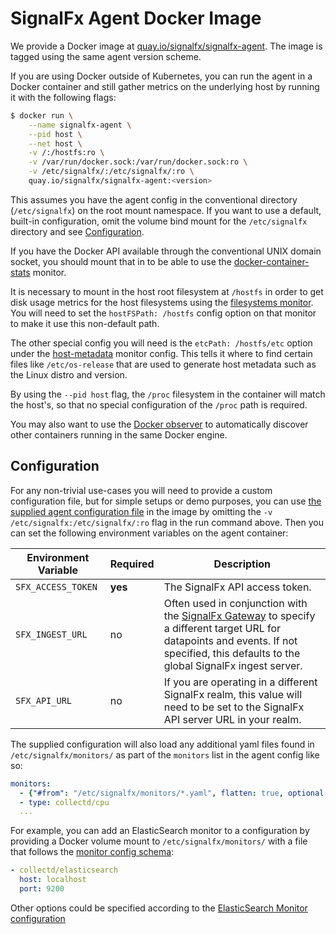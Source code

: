 # SignalFx Agent Docker Image

We provide a Docker image at
[quay.io/signalfx/signalfx-agent](https://quay.io/signalfx/signalfx-agent). The
image is tagged using the same agent version scheme.

If you are using Docker outside of Kubernetes, you can run the agent in a
Docker container and still gather metrics on the underlying host by running it
with the following flags:

```sh
$ docker run \
    --name signalfx-agent \
    --pid host \
    --net host \
    -v /:/hostfs:ro \
    -v /var/run/docker.sock:/var/run/docker.sock:ro \
    -v /etc/signalfx/:/etc/signalfx/:ro \
    quay.io/signalfx/signalfx-agent:<version>
```

This assumes you have the agent config in the conventional directory
(`/etc/signalfx`) on the root mount namespace.  If you want to use a default,
built-in configuration, omit the volume bind mount for the `/etc/signalfx`
directory and see [Configuration](#configuration).

If you have the Docker API available through the conventional UNIX domain
socket, you should mount that in to be able to use the
[docker-container-stats](../../docs/monitors/docker-container-stats.md) monitor.

It is necessary to mount in the host root filesystem at `/hostfs` in order to
get disk usage metrics for the host filesystems using the [filesystems
monitor](../../docs/monitors/filesystems.md).  You will need to set the
`hostFSPath: /hostfs` config option on that monitor to make it use this
non-default path.

The other special config you will need is the `etcPath: /hostfs/etc` option
under the [host-metadata](../../docs/monitors/host-metadata.md) monitor config.
This tells it where to find certain files like `/etc/os-release` that are used
to generate host metadata such as the Linux distro and version.

By using the `--pid host` flag, the `/proc` filesystem in the container will
match the host's, so that no special configuration of the `/proc` path is
required.

You may also want to use the [Docker observer](../../docs/observers/docker.md) to
automatically discover other containers running in the same Docker engine.

## Configuration

For any non-trivial use-cases you will need to provide a custom configuration
file, but for simple setups or demo purposes, you can use [the supplied agent
configuration file](./agent.yaml) in the image by omitting the `-v
/etc/signalfx:/etc/signalfx/:ro` flag in the run command above.  Then you can
set the following environment variables on the agent container:

| Environment Variable  | Required | Description |
| --------- | -------- | ----------- |
| `SFX_ACCESS_TOKEN` | **yes** | The SignalFx API access token. |
| `SFX_INGEST_URL` | no | Often used in conjunction with the [SignalFx Gateway](https://github.com/signalfx/gateway) to specify a different target URL for datapoints and events. If not specified, this defaults to the global SignalFx ingest server. |
| `SFX_API_URL` | no | If you are operating in a different SignalFx realm, this value will need to be set to the SignalFx API server URL in your realm. |

The supplied configuration will also load any additional yaml files found in `/etc/signalfx/monitors/` as
part of the `monitors` list in the agent config like so:

```yaml
monitors:
  - {"#from": "/etc/signalfx/monitors/*.yaml", flatten: true, optional: true}
  - type: collectd/cpu
  ...
```

For example, you can add an ElasticSearch monitor to a configuration by
providing a Docker volume mount to `/etc/signalfx/monitors/` with a file that
follows the [monitor config schema](../../docs/monitor-config.md):

```yaml
- collectd/elasticsearch
  host: localhost
  port: 9200
```

Other options could be specified according to the [ElasticSearch Monitor
configuration](../../docs/monitors/collectd-elasticsearch.md)
